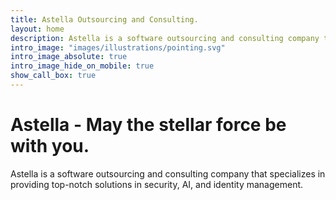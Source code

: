```yaml
---
title: Astella Outsourcing and Consulting.
layout: home
description: Astella is a software outsourcing and consulting company that specializes in providing top-notch solutions in security, AI, and identity management.
intro_image: "images/illustrations/pointing.svg"
intro_image_absolute: true
intro_image_hide_on_mobile: true
show_call_box: true
---
```


# Astella - May the stellar force be with you.

Astella is a software outsourcing and consulting company that specializes in providing top-notch solutions in security, AI, and identity management.
